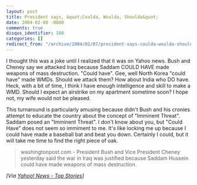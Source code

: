 ```yaml
---
layout: post
title: President says, &quot;Coulda, Woulda, Shoulda&quot;
date: 2004-02-08 -0800
comments: true
disqus_identifier: 180
categories: []
redirect_from: "/archive/2004/02/07/president-says-coulda-woulda-shoulda.aspx/"
---
```


I thought this was a joke until I realized that it was on Yahoo news.
Bush and Cheney say we attacked Iraq because Saddam COULD HAVE made
weapons of mass destruction. "Could have". Gee, well North Korea "could
have" made WMDs. Should we attack them? How about India who DO have.
Heck, with a bit of time, I think I have enough intelligence and skill
to make a WMD. Should I expect an airstrike on my apartment sometime
soon? I hope not, my wife would not be pleased.

This turnaround is particularly amusing because didn't Bush and his
cronies attempt to educate the country about the concept of "Imminent
Threat". Saddam posed an "Imminent Threat". I don't know about you, but
"Could Have" does not seem so immiment to me. It's like locking me up
because I could have made a baseball bat and beat you down. Certainly I
could, but it will take me time to find the right piece of oak.

> washingtonpost.com - President Bush and Vice President Cheney
> yesterday said the war in Iraq was justified because Saddam Hussein
> could have made weapons of mass destruction.

*[Via [Yahoo! News - Top
Stories](http://us.rd.yahoo.com/dailynews/rss/716/*http://story.news.yahoo.com/news?tmpl=story2&u=/washpost/20040208/ts_washpost/a22301_2004feb7)]*

